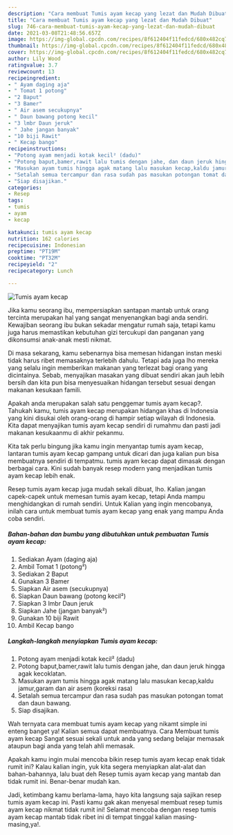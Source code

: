 ```yaml
---
description: "Cara membuat Tumis ayam kecap yang lezat dan Mudah Dibuat"
title: "Cara membuat Tumis ayam kecap yang lezat dan Mudah Dibuat"
slug: 746-cara-membuat-tumis-ayam-kecap-yang-lezat-dan-mudah-dibuat
date: 2021-03-08T21:48:56.657Z
image: https://img-global.cpcdn.com/recipes/8f612404f11fedcd/680x482cq70/tumis-ayam-kecap-foto-resep-utama.jpg
thumbnail: https://img-global.cpcdn.com/recipes/8f612404f11fedcd/680x482cq70/tumis-ayam-kecap-foto-resep-utama.jpg
cover: https://img-global.cpcdn.com/recipes/8f612404f11fedcd/680x482cq70/tumis-ayam-kecap-foto-resep-utama.jpg
author: Lily Wood
ratingvalue: 3.7
reviewcount: 13
recipeingredient:
- " Ayam daging aja"
- " Tomat 1 potong"
- "2 Baput"
- "3 Bamer"
- " Air asem secukupnya"
- " Daun bawang potong kecil"
- "3 lmbr Daun jeruk"
- " Jahe jangan banyak"
- "10 biji Rawit"
- " Kecap bango"
recipeinstructions:
- "Potong ayam menjadi kotak kecil² (dadu)"
- "Potong baput,bamer,rawit lalu tumis dengan jahe, dan daun jeruk hingga agak kecoklatan."
- "Masukan ayam tumis hingga agak matang lalu masukan kecap,kaldu jamur,garam dan air asem (koreksi rasa)"
- "Setalah semua tercampur dan rasa sudah pas masukan potongan tomat dan daun bawang."
- "Siap disajikan."
categories:
- Resep
tags:
- tumis
- ayam
- kecap

katakunci: tumis ayam kecap 
nutrition: 162 calories
recipecuisine: Indonesian
preptime: "PT19M"
cooktime: "PT32M"
recipeyield: "2"
recipecategory: Lunch

---
```



![Tumis ayam kecap](https://img-global.cpcdn.com/recipes/8f612404f11fedcd/680x482cq70/tumis-ayam-kecap-foto-resep-utama.jpg)

Jika kamu seorang ibu, mempersiapkan santapan mantab untuk orang tercinta merupakan hal yang sangat menyenangkan bagi anda sendiri. Kewajiban seorang ibu bukan sekadar mengatur rumah saja, tetapi kamu juga harus memastikan kebutuhan gizi tercukupi dan panganan yang dikonsumsi anak-anak mesti nikmat.

Di masa  sekarang, kamu sebenarnya bisa memesan hidangan instan meski tidak harus ribet memasaknya terlebih dahulu. Tetapi ada juga lho mereka yang selalu ingin memberikan makanan yang terlezat bagi orang yang dicintainya. Sebab, menyajikan masakan yang dibuat sendiri akan jauh lebih bersih dan kita pun bisa menyesuaikan hidangan tersebut sesuai dengan makanan kesukaan famili. 



Apakah anda merupakan salah satu penggemar tumis ayam kecap?. Tahukah kamu, tumis ayam kecap merupakan hidangan khas di Indonesia yang kini disukai oleh orang-orang di hampir setiap wilayah di Indonesia. Kita dapat menyajikan tumis ayam kecap sendiri di rumahmu dan pasti jadi makanan kesukaanmu di akhir pekanmu.

Kita tak perlu bingung jika kamu ingin menyantap tumis ayam kecap, lantaran tumis ayam kecap gampang untuk dicari dan juga kalian pun bisa membuatnya sendiri di tempatmu. tumis ayam kecap dapat dimasak dengan berbagai cara. Kini sudah banyak resep modern yang menjadikan tumis ayam kecap lebih enak.

Resep tumis ayam kecap juga mudah sekali dibuat, lho. Kalian jangan capek-capek untuk memesan tumis ayam kecap, tetapi Anda mampu menghidangkan di rumah sendiri. Untuk Kalian yang ingin mencobanya, inilah cara untuk membuat tumis ayam kecap yang enak yang mampu Anda coba sendiri.

<!--inarticleads1-->

##### Bahan-bahan dan bumbu yang dibutuhkan untuk pembuatan Tumis ayam kecap:

1. Sediakan  Ayam (daging aja)
1. Ambil  Tomat 1 (potong²)
1. Sediakan 2 Baput
1. Gunakan 3 Bamer
1. Siapkan  Air asem (secukupnya)
1. Siapkan  Daun bawang (potong kecil²)
1. Siapkan 3 lmbr Daun jeruk
1. Siapkan  Jahe (jangan banyak²)
1. Gunakan 10 biji Rawit
1. Ambil  Kecap bango




<!--inarticleads2-->

##### Langkah-langkah menyiapkan Tumis ayam kecap:

1. Potong ayam menjadi kotak kecil² (dadu)
1. Potong baput,bamer,rawit lalu tumis dengan jahe, dan daun jeruk hingga agak kecoklatan.
1. Masukan ayam tumis hingga agak matang lalu masukan kecap,kaldu jamur,garam dan air asem (koreksi rasa)
1. Setalah semua tercampur dan rasa sudah pas masukan potongan tomat dan daun bawang.
1. Siap disajikan.




Wah ternyata cara membuat tumis ayam kecap yang nikamt simple ini enteng banget ya! Kalian semua dapat membuatnya. Cara Membuat tumis ayam kecap Sangat sesuai sekali untuk anda yang sedang belajar memasak ataupun bagi anda yang telah ahli memasak.

Apakah kamu ingin mulai mencoba bikin resep tumis ayam kecap enak tidak rumit ini? Kalau kalian ingin, yuk kita segera menyiapkan alat-alat dan bahan-bahannya, lalu buat deh Resep tumis ayam kecap yang mantab dan tidak rumit ini. Benar-benar mudah kan. 

Jadi, ketimbang kamu berlama-lama, hayo kita langsung saja sajikan resep tumis ayam kecap ini. Pasti kamu gak akan menyesal membuat resep tumis ayam kecap nikmat tidak rumit ini! Selamat mencoba dengan resep tumis ayam kecap mantab tidak ribet ini di tempat tinggal kalian masing-masing,ya!.

